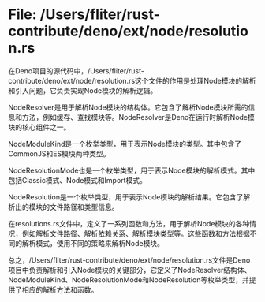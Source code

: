 # File: /Users/fliter/rust-contribute/deno/ext/node/resolution.rs

在Deno项目的源代码中，/Users/fliter/rust-contribute/deno/ext/node/resolution.rs这个文件的作用是处理Node模块的解析和引入问题，它负责实现Node模块的解析逻辑。

NodeResolver是用于解析Node模块的结构体。它包含了解析Node模块所需的信息和方法，例如缓存、查找模块等。NodeResolver是Deno在运行时解析Node模块的核心组件之一。

NodeModuleKind是一个枚举类型，用于表示Node模块的类型。其中包含了CommonJS和ES模块两种类型。

NodeResolutionMode也是一个枚举类型，用于表示Node模块的解析模式。其中包括Classic模式、Node模式和Import模式。

NodeResolution是一个枚举类型，用于表示Node模块的解析结果。它包含了解析出的模块的文件路径和类型信息。

在resolutions.rs文件中，定义了一系列函数和方法，用于解析Node模块的各种情况，例如解析文件路径、解析依赖关系、解析模块类型等。这些函数和方法根据不同的解析模式，使用不同的策略来解析Node模块。

总之，/Users/fliter/rust-contribute/deno/ext/node/resolution.rs文件是Deno项目中负责解析和引入Node模块的关键部分，它定义了NodeResolver结构体、NodeModuleKind、NodeResolutionMode和NodeResolution等枚举类型，并提供了相应的解析方法和函数。

